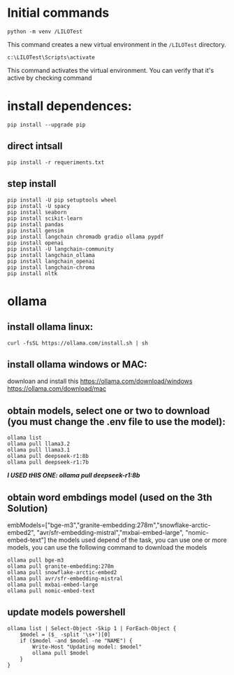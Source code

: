 # Initial commands
```
python -m venv /LILOTest
```
This command creates a new virtual environment in the `/LILOTest` directory.
```
c:\LILOTest\Scripts\activate
```
This command activates the virtual environment. You can verify that it's active by checking command
# install dependences:
```
pip install --upgrade pip
```
## direct intsall
```
pip install -r requeriments.txt
```
## step install
```
pip install -U pip setuptools wheel
pip install -U spacy
pip install seaborn
pip install scikit-learn
pip install pandas
pip install gensim
pip install langchain chromadb gradio ollama pypdf
pip install openai
pip install -U langchain-community
pip install langchain_ollama
pip install langchain_openai
pip install langchain-chroma
pip install nltk
```

# ollama
## install ollama linux:
```
curl -fsSL https://ollama.com/install.sh | sh 
```

## install ollama windows or MAC:
downloan and install this https://ollama.com/download/windows
https://ollama.com/download/mac

## obtain models, select one or two to download (you must change the .env file to use the model):
```
ollama list
ollama pull llama3.2
ollama pull llama3.1
ollama pull deepseek-r1:8b
ollama pull deepseek-r1:7b
```
**_I USED tHIS ONE: ollama pull deepseek-r1:8b_**


## obtain word embdings model (used on the 3th Solution)
embModels=["bge-m3","granite-embedding:278m","snowflake-arctic-embed2", "avr/sfr-embedding-mistral","mxbai-embed-large", "nomic-embed-text"] the models used depend of the task, you can use one or more models, you can use the following command to download the models
```
ollama pull bge-m3
ollama pull granite-embedding:278m
ollama pull snowflake-arctic-embed2
ollama pull avr/sfr-embedding-mistral
ollama pull mxbai-embed-large
ollama pull nomic-embed-text
```


## update models powershell
```
ollama list | Select-Object -Skip 1 | ForEach-Object {
    $model = ($_ -split '\s+')[0]
    if ($model -and $model -ne "NAME") {
        Write-Host "Updating model: $model"
        ollama pull $model
    }
}
```
